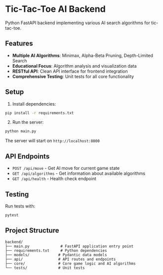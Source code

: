 # Tic-Tac-Toe AI Backend

Python FastAPI backend implementing various AI search algorithms for tic-tac-toe.

## Features

- **Multiple AI Algorithms**: Minimax, Alpha-Beta Pruning, Depth-Limited Search
- **Educational Focus**: Algorithm analysis and visualization data
- **RESTful API**: Clean API interface for frontend integration
- **Comprehensive Testing**: Unit tests for all core functionality

## Setup

1. Install dependencies:
```bash
pip install -r requirements.txt
```

2. Run the server:
```bash
python main.py
```

The server will start on `http://localhost:8000`

## API Endpoints

- `POST /api/move` - Get AI move for current game state
- `GET /api/algorithms` - Get information about available algorithms
- `GET /api/health` - Health check endpoint

## Testing

Run tests with:
```bash
pytest
```

## Project Structure

```
backend/
├── main.py              # FastAPI application entry point
├── requirements.txt     # Python dependencies
├── models/             # Pydantic data models
├── api/                # API routes and endpoints
├── core/               # Core game logic and AI algorithms
└── tests/              # Unit tests
```